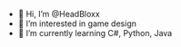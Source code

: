 - 👋 Hi, I’m @HeadBloxx
- 👀 I’m interested in game design
- 🌱 I’m currently learning C#, Python, Java
